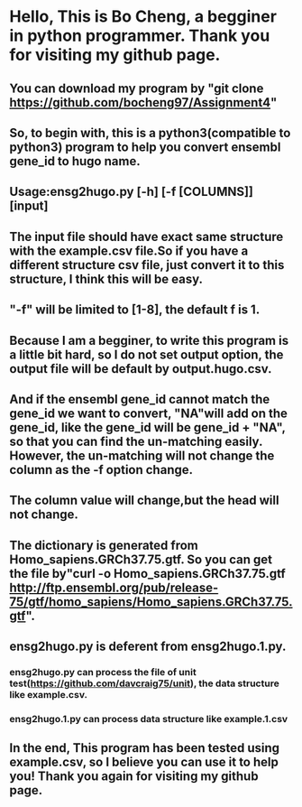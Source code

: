 # Hello, This is Bo Cheng, a begginer in python programmer. Thank you for visiting my github page.
## You can download my program by "git clone https://github.com/bocheng97/Assignment4"
## So, to begin with, this is a python3(compatible to python3) program to help you convert ensembl gene_id to hugo name. 
## Usage:ensg2hugo.py [-h] [-f [COLUMNS]] [input]
## The input file should have exact same structure with the example.csv file.So if you have a different structure csv file, just convert it to this structure, I think this will be easy. 
## "-f" will be limited to [1-8], the default f is 1.
## Because I am a begginer, to write this program is a little bit hard, so I do not set output option, the output file will be default by output.hugo.csv.
## And if the ensembl gene_id cannot match the gene_id we want to convert, "NA"will add on the gene_id, like the gene_id will be gene_id + "NA", so that you can find the un-matching easily. However, the un-matching will not change the column as the -f option change.
## The column value will change,but the head will not change.
## The dictionary is generated from Homo_sapiens.GRCh37.75.gtf. So you can get the file by"curl -o Homo_sapiens.GRCh37.75.gtf http://ftp.ensembl.org/pub/release-75/gtf/homo_sapiens/Homo_sapiens.GRCh37.75.gtf".
## ensg2hugo.py is deferent from ensg2hugo.1.py.
### ensg2hugo.py can process the file of unit test(https://github.com/davcraig75/unit), the data structure like example.csv.
### ensg2hugo.1.py can process data structure like example.1.csv 
## In the end, This program has been tested using example.csv, so I believe you can use it to help you! Thank you again for visiting my github page.

